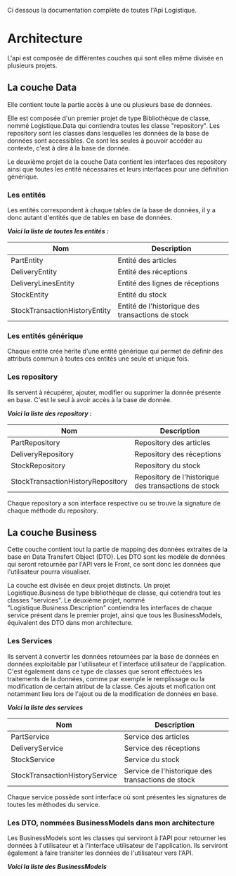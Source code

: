 Ci dessous la documentation complète de toutes l'Api Logistique.

# Architecture #

L'api est composée de différentes couches qui sont elles même divisée en plusieurs projets.

## La couche Data ##

Elle contient toute la partie accès à une ou plusieurs base de données. 

Elle est composée d'un premier projet de type Bibliothèque de classe, nommé Logistique.Data qui contiendra toutes les classe "repository". Les repository sont les classes dans lesquelles les données de la base de données sont accessibles. Ce sont les seules à pouvoir accéder au contexte, c'est à dire à la base de donnée.

Le deuxième projet de la couche Data contient les interfaces des repository ainsi que toutes les entité nécessaires et leurs interfaces pour une définition générique.

### Les entités ###

Les entités correspondent à chaque tables de la base de données, il y a donc autant d'entités que de tables en base de données.

***Voici la liste de toutes les entités :***

| Nom | Description |
|--------------|-----------|
| PartEntity | Entité des articles |
| DeliveryEntity | Entité des réceptions |
| DeliveryLinesEntity | Entité des lignes de réceptions |
| StockEntity | Entité du stock |
| StockTransactionHistoryEntity | Entité de l'historique des transactions de stock

### Les entités générique ###

Chaque entité crée hérite d'une entité générique qui permet de définir des attributs commun à toutes ces entités une seule et unique fois.

### Les repository ###

Ils servent à récupérer, ajouter, modifier ou supprimer la donnée présente en base.
C'est le seul à avoir accès à la base de donnée.

***Voici la liste des repository :***

| Nom | Description |
|--------------|-----------|
| PartRepository | Repository des articles |
| DeliveryRepository | Repository des réceptions |
| StockRepository | Repository du stock |
| StockTransactionHistoryRepository | Repository de l'historique des transactions de stock

Chaque repository a son interface respective ou se trouve la signature de chaque méthode du repository.

## La couche Business ##

Cette couche contient tout la partie de mapping des données extraites de la base en Data Transfert Object (DTO). Les DTO sont les modèle de données qui seront retournée par l'API vers le Front, ce sont donc les données que l'utilisateur pourra visualiser.

La couche est divisée en deux projet distincts. Un projet Logistique.Business de type bibliothèque de classe, qui cotiendra tout les classes "services". Le deuxième projet, nommé "Logistique.Business.Description" contiendra les interfaces de chaque service présent dans le premier projet, ainsi que tous les BusinessModels, équivalent des DTO dans mon architecture.

### Les Services ###

Ils servent à convertir les données retournées par la base de données en données exploitable par l'utilisateur et l'interface utilisateur de l'application. C'est également dans ce type de classes que seront effectuées les traitements de  la données, comme par exemple le remplissage ou la modification de certain atribut de la classe. Ces ajouts et mofication ont notamment lieu lors de l'ajout ou de la modification de données en base.

***Voici la liste des services***

| Nom | Description |
|--------------|-----------|
| PartService | Service des articles |
| DeliveryService | Service des réceptions |
| StockService | Service du stock |
| StockTransactionHistoryService | Service de l'historique des transactions de stock

Chaque service possède sont interface où sont présentes les signatures de toutes les méthodes du service.

### Les DTO, nommées BusinessModels dans mon architecture ###

Les BusinessModels sont les classes qui serviront à l'API pour retourner les données à l'utilisateur et  à l'interface utilisateur de l'application. Ils serviront également à faire transiter les données de l'utilisateur vers l'API.

***Voici la liste des BusinessModels***


